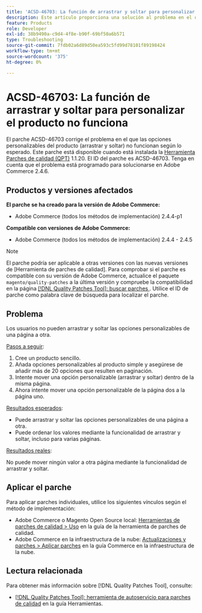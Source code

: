 ```yaml
---
title: 'ACSD-46703: La función de arrastrar y soltar para personalizar el producto no funciona'
description: Este artículo proporciona una solución al problema en el que las opciones personalizables de producto de arrastrar y soltar no funcionan según lo esperado.
feature: Products
role: Developer
exl-id: 38b9490a-c9d4-4f8e-b90f-69bf50a6b571
type: Troubleshooting
source-git-commit: 7fdb02a6d89d50ea593c5fd99d78101f89198424
workflow-type: tm+mt
source-wordcount: '375'
ht-degree: 0%

---
```


# ACSD-46703: La función de arrastrar y soltar para personalizar el producto no funciona

El parche ACSD-46703 corrige el problema en el que las opciones personalizables del producto (arrastrar y soltar) no funcionan según lo esperado. Este parche está disponible cuando está instalada la [Herramienta Parches de calidad (QPT)](https://experienceleague.adobe.com/es/docs/commerce-operations/tools/quality-patches-tool/quality-patches-tool-to-self-serve-quality-patches) 1.1.20. El ID del parche es ACSD-46703. Tenga en cuenta que el problema está programado para solucionarse en Adobe Commerce 2.4.6.

## Productos y versiones afectados

**El parche se ha creado para la versión de Adobe Commerce:**

* Adobe Commerce (todos los métodos de implementación) 2.4.4-p1

**Compatible con versiones de Adobe Commerce:**

* Adobe Commerce (todos los métodos de implementación) 2.4.4 - 2.4.5

>[!NOTE]
>
>El parche podría ser aplicable a otras versiones con las nuevas versiones de [Herramienta de parches de calidad]. Para comprobar si el parche es compatible con su versión de Adobe Commerce, actualice el paquete `magento/quality-patches` a la última versión y compruebe la compatibilidad en la página [[!DNL Quality Patches Tool]: buscar parches ](https://experienceleague.adobe.com/tools/commerce-quality-patches/index.html?lang=es). Utilice el ID de parche como palabra clave de búsqueda para localizar el parche.

## Problema

Los usuarios no pueden arrastrar y soltar las opciones personalizables de una página a otra.

<u>Pasos a seguir</u>:

1. Cree un producto sencillo.
1. Añada opciones personalizables al producto simple y asegúrese de añadir más de 20 opciones que resulten en paginación.
1. Intente mover una opción personalizable (arrastrar y soltar) dentro de la misma página.
1. Ahora intente mover una opción personalizable de la página dos a la página uno.

<u>Resultados esperados</u>:

* Puede arrastrar y soltar las opciones personalizables de una página a otra.
* Puede ordenar los valores mediante la funcionalidad de arrastrar y soltar, incluso para varias páginas.

<u>Resultados reales</u>:

No puede mover ningún valor a otra página mediante la funcionalidad de arrastrar y soltar.

## Aplicar el parche

Para aplicar parches individuales, utilice los siguientes vínculos según el método de implementación:

* Adobe Commerce o Magento Open Source local: [Herramientas de parches de calidad > Uso](/help/tools/quality-patches-tool/usage.md) en la guía de la herramienta de parches de calidad.
* Adobe Commerce en la infraestructura de la nube: [Actualizaciones y parches > Aplicar parches](https://experienceleague.adobe.com/docs/commerce-cloud-service/user-guide/develop/upgrade/apply-patches.html?lang=es) en la guía Commerce en la infraestructura de la nube.

## Lectura relacionada

Para obtener más información sobre [!DNL Quality Patches Tool], consulte:

* [[!DNL Quality Patches Tool]: herramienta de autoservicio para parches de calidad](/help/tools/quality-patches-tool/quality-patches-tool-to-self-serve-quality-patches.md) en la guía Herramientas.
